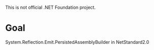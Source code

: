 This is not official .NET Foundation project.

# Goal
System.Reflection.Emit.PersistedAssemblyBuilder in NetStandard2.0